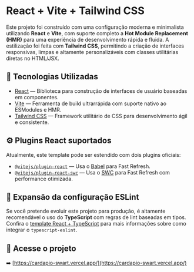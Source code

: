 # React + Vite + Tailwind CSS

Este projeto foi construído com uma configuração moderna e minimalista utilizando **React** e **Vite**, com suporte completo a **Hot Module Replacement (HMR)** para uma experiência de desenvolvimento rápida e fluida. A estilização foi feita com **Tailwind CSS**, permitindo a criação de interfaces responsivas, limpas e altamente personalizáveis com classes utilitárias diretas no HTML/JSX.

## 🔧 Tecnologias Utilizadas

- [React](https://react.dev/) — Biblioteca para construção de interfaces de usuário baseadas em componentes.
- [Vite](https://vitejs.dev/) — Ferramenta de build ultrarrápida com suporte nativo ao ESModules e HMR.
- [Tailwind CSS](https://tailwindcss.com/) — Framework utilitário de CSS para desenvolvimento ágil e consistente.

## ⚙️ Plugins React suportados

Atualmente, este template pode ser estendido com dois plugins oficiais:

- [`@vitejs/plugin-react`](https://github.com/vitejs/vite-plugin-react/blob/main/packages/plugin-react) — Usa o [Babel](https://babeljs.io/) para Fast Refresh.
- [`@vitejs/plugin-react-swc`](https://github.com/vitejs/vite-plugin-react/blob/main/packages/plugin-react-swc) — Usa o [SWC](https://swc.rs/) para Fast Refresh com performance otimizada.

## 🧹 Expansão da configuração ESLint

Se você pretende evoluir este projeto para produção, é altamente recomendável o uso do **TypeScript** com regras de lint baseadas em tipos. Confira o [template React + TypeScript](https://github.com/vitejs/vite/tree/main/packages/create-vite/template-react-ts) para mais informações sobre como integrar o `typescript-eslint`.

## 🔗 Acesse o projeto

➡️ [https://cardapio-swart.vercel.app/](https://cardapio-swart.vercel.app/)
